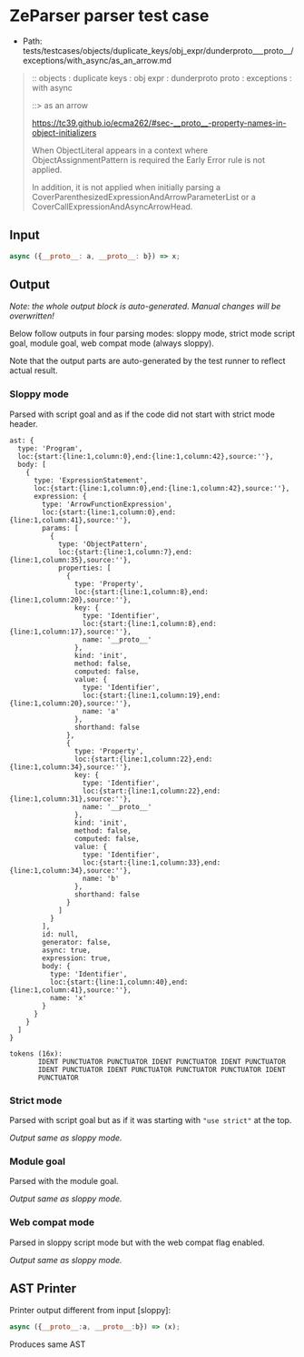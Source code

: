 # ZeParser parser test case

- Path: tests/testcases/objects/duplicate_keys/obj_expr/dunderproto___proto__/exceptions/with_async/as_an_arrow.md

> :: objects : duplicate keys : obj expr : dunderproto proto : exceptions : with async
>
> ::> as an arrow
>
> https://tc39.github.io/ecma262/#sec-__proto__-property-names-in-object-initializers
>
> When ObjectLiteral appears in a context where ObjectAssignmentPattern is required the Early Error rule is not applied.
>
> In addition, it is not applied when initially parsing a CoverParenthesizedExpressionAndArrowParameterList or a CoverCallExpressionAndAsyncArrowHead.

## Input

`````js
async ({__proto__: a, __proto__: b}) => x;
`````

## Output

_Note: the whole output block is auto-generated. Manual changes will be overwritten!_

Below follow outputs in four parsing modes: sloppy mode, strict mode script goal, module goal, web compat mode (always sloppy).

Note that the output parts are auto-generated by the test runner to reflect actual result.

### Sloppy mode

Parsed with script goal and as if the code did not start with strict mode header.

`````
ast: {
  type: 'Program',
  loc:{start:{line:1,column:0},end:{line:1,column:42},source:''},
  body: [
    {
      type: 'ExpressionStatement',
      loc:{start:{line:1,column:0},end:{line:1,column:42},source:''},
      expression: {
        type: 'ArrowFunctionExpression',
        loc:{start:{line:1,column:0},end:{line:1,column:41},source:''},
        params: [
          {
            type: 'ObjectPattern',
            loc:{start:{line:1,column:7},end:{line:1,column:35},source:''},
            properties: [
              {
                type: 'Property',
                loc:{start:{line:1,column:8},end:{line:1,column:20},source:''},
                key: {
                  type: 'Identifier',
                  loc:{start:{line:1,column:8},end:{line:1,column:17},source:''},
                  name: '__proto__'
                },
                kind: 'init',
                method: false,
                computed: false,
                value: {
                  type: 'Identifier',
                  loc:{start:{line:1,column:19},end:{line:1,column:20},source:''},
                  name: 'a'
                },
                shorthand: false
              },
              {
                type: 'Property',
                loc:{start:{line:1,column:22},end:{line:1,column:34},source:''},
                key: {
                  type: 'Identifier',
                  loc:{start:{line:1,column:22},end:{line:1,column:31},source:''},
                  name: '__proto__'
                },
                kind: 'init',
                method: false,
                computed: false,
                value: {
                  type: 'Identifier',
                  loc:{start:{line:1,column:33},end:{line:1,column:34},source:''},
                  name: 'b'
                },
                shorthand: false
              }
            ]
          }
        ],
        id: null,
        generator: false,
        async: true,
        expression: true,
        body: {
          type: 'Identifier',
          loc:{start:{line:1,column:40},end:{line:1,column:41},source:''},
          name: 'x'
        }
      }
    }
  ]
}

tokens (16x):
       IDENT PUNCTUATOR PUNCTUATOR IDENT PUNCTUATOR IDENT PUNCTUATOR
       IDENT PUNCTUATOR IDENT PUNCTUATOR PUNCTUATOR PUNCTUATOR IDENT
       PUNCTUATOR
`````

### Strict mode

Parsed with script goal but as if it was starting with `"use strict"` at the top.

_Output same as sloppy mode._

### Module goal

Parsed with the module goal.

_Output same as sloppy mode._

### Web compat mode

Parsed in sloppy script mode but with the web compat flag enabled.

_Output same as sloppy mode._

## AST Printer

Printer output different from input [sloppy]:

````js
async ({__proto__:a, __proto__:b}) => (x);
````

Produces same AST
